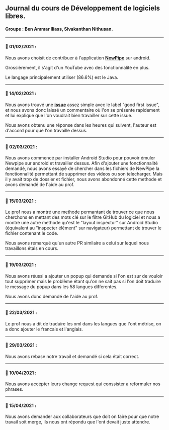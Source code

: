 ## Journal du cours de Développement de logiciels libres.


#### __Groupe__ : Ben Ammar Iliass, Sivakanthan Nithusan.
***

#### 📅 __01/02/2021__ : 

Nous avons choisit de contribuer à l'application __[NewPipe](https://github.com/TeamNewPipe/NewPipe)__ sur android.

Grossièrement, il s'agit d'un YouTube avec des fonctionnalité en plus.

Le langage principalement utiliser (86.6%) est le Java.

***
#### 📅 __14/02/2021__ : 

Nous avons trouvé une __[issue](https://github.com/TeamNewPipe/NewPipe/issues/5419)__ assez simple avec le label "good first issue", et nous avons donc laissé un commentaire où l'on se présente rapidement et lui explique que l'on voudrait bien travailler sur cette issue.

Nous avons obtenu une réponse dans les heures qui suivent, l'auteur est d'accord pour que l'on travaille dessus.

***
#### 📅 __02/03/2021__ : 

Nous avons commencé par installer Android Studio pour pouvoir émuler Newpipe sur android et travailler dessus.
Afin d'ajouter une fonctionnalité demandé, nous avons essayé de chercher dans les fichiers de NewPipe la fonctionnalité permettant de supprimer des videos ou son telecharger.
Mais il y avait trop de dossier et fichier, nous avons abondonné cette methode et avons demandé de l'aide au prof.

***
#### 📅 __15/03/2021__ : 

Le prof nous a montré une methode permantant de trouver ce que nous cherchons en mettant des mots clé sur le filtre GitHub du logiciel et nous a montré une autre methode qu'est le "layout inspector" sur Android Studio (équivalent au "inspecter élément" sur navigateur) permettant de trouver le fichier contenant le code.

Nous avons remarqué qu'un autre PR similaire a celui sur lequel nous travaillons étais en cours.

***
#### 📅 __19/03/2021__ : 

Nous avons réussi a ajouter un popup qui demande si l'on est sur de vouloir tout supprimer mais le problème étant qu'on ne sait pas si l'on doit traduire le message du popup  dans les 58 langues differentes.

Nous avons donc demandé de l'aide au prof.

***
#### 📅 __22/03/2021__ : 

Le prof nous a dit de traduire les xml dans les langues que l'ont métrise, on a donc ajouter le francais et l'anglais.

***
#### 📅 __29/03/2021__ : 

Nous avons rebase notre travail et demandé si cela était correct.

***
#### 📅 __10/04/2021__ : 

Nous avons accépter leurs change request qui conssister a reformuler nos phrases.

***
#### 📅 __15/04/2021__ : 

Nous avons demander aux collaborateurs que doit on faire pour que notre travail soit merge, ils nous ont répondu que l'ont devait juste attendre.








